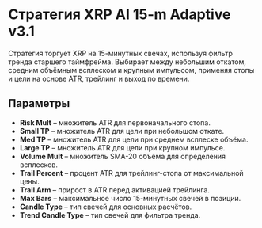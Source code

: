 # Стратегия XRP AI 15-m Adaptive v3.1

Стратегия торгует XRP на 15-минутных свечах, используя фильтр тренда старшего таймфрейма. Выбирает между небольшим откатом, средним объёмным всплеском и крупным импульсом, применяя стопы и цели на основе ATR, трейлинг и выход по времени.

## Параметры
- **Risk Mult** – множитель ATR для первоначального стопа.
- **Small TP** – множитель ATR для цели при небольшом откате.
- **Med TP** – множитель ATR для цели при среднем всплеске объёма.
- **Large TP** – множитель ATR для цели при крупном импульсе.
- **Volume Mult** – множитель SMA-20 объёма для определения всплесков.
- **Trail Percent** – процент ATR для трейлинг-стопа от максимальной цены.
- **Trail Arm** – прирост в ATR перед активацией трейлинга.
- **Max Bars** – максимальное число 15-минутных свечей в позиции.
- **Candle Type** – тип свечей для основных расчётов.
- **Trend Candle Type** – тип свечей для фильтра тренда.
